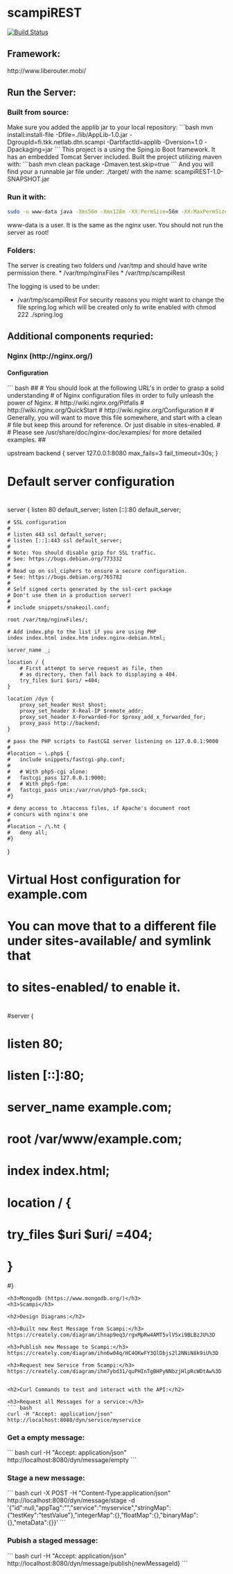 # scampiREST

[![Build Status](https://drone.io/github.com/elias-arnold/scampiREST/status.png)](https://drone.io/github.com/elias-arnold/scampiREST/latest)


<h2>Framework:</h2> 
http://www.liberouter.mobi/

<h2>Run the Server:</h2>
<h3>Built from source:</h3>
Make sure you added the applib jar to your local repository:
```bash
mvn install:install-file -Dfile=./lib/AppLib-1.0.jar -DgroupId=fi.tkk.netlab.dtn.scampi -DartifactId=applib -Dversion=1.0 -Dpackaging=jar
```
This project is a using the Sping.io Boot framework. It has an embedded Tomcat Server included. Built the project utilizing maven with:
```bash
mvn clean package -Dmaven.test.skip=true
``` 
And you will find your a runnable jar file under: ./target/
with the name: scampiREST-1.0-SNAPSHOT.jar

<h3>Run it with:</h3>

```bash
sudo -u www-data java -Xms56m -Xmx128m -XX:PermSize=56m -XX:MaxPermSize=128m -jar ./scampiREST-1.0-SNAPSHOT.jar
``` 
www-data is a user. It is the same as the nginx user. You should not run the server as root!

<h3>Folders:</h3>
The server is creating two folders und /var/tmp and should have write permission there. 
* /var/tmp/nginxFiles
* /var/tmp/scampiRest

The logging is used to be under: 
* /var/tmp/scampiRest
For security reasons you might want to change the file spring.log which will be created only to write enabled with chmod 222 ./spring.log

<h2>Additional components requried:</h2>
<h3>Nginx (http://nginx.org/)</h3>
<h4>Configuration</h4>
``` bash
##
# You should look at the following URL's in order to grasp a solid understanding
# of Nginx configuration files in order to fully unleash the power of Nginx.
# http://wiki.nginx.org/Pitfalls
# http://wiki.nginx.org/QuickStart
# http://wiki.nginx.org/Configuration
#
# Generally, you will want to move this file somewhere, and start with a clean
# file but keep this around for reference. Or just disable in sites-enabled.
#
# Please see /usr/share/doc/nginx-doc/examples/ for more detailed examples.
##

upstream backend {
    server 127.0.0.1:8080       max_fails=3 fail_timeout=30s;
}

# Default server configuration
#
server {
	listen 80 default_server;
	listen [::]:80 default_server;

	# SSL configuration
	#
	# listen 443 ssl default_server;
	# listen [::]:443 ssl default_server;
	#
	# Note: You should disable gzip for SSL traffic.
	# See: https://bugs.debian.org/773332
	#
	# Read up on ssl_ciphers to ensure a secure configuration.
	# See: https://bugs.debian.org/765782
	#
	# Self signed certs generated by the ssl-cert package
	# Don't use them in a production server!
	#
	# include snippets/snakeoil.conf;

	root /var/tmp/nginxFiles/;

	# Add index.php to the list if you are using PHP
	index index.html index.htm index.nginx-debian.html;

	server_name _;

	location / {
		# First attempt to serve request as file, then
		# as directory, then fall back to displaying a 404.
		try_files $uri $uri/ =404;
	}
	
	location /dyn {
		proxy_set_header Host $host;
		proxy_set_header X-Real-IP $remote_addr;
		proxy_set_header X-Forwarded-For $proxy_add_x_forwarded_for;
		proxy_pass http://backend;
	}

	# pass the PHP scripts to FastCGI server listening on 127.0.0.1:9000
	#
	#location ~ \.php$ {
	#	include snippets/fastcgi-php.conf;
	#
	#	# With php5-cgi alone:
	#	fastcgi_pass 127.0.0.1:9000;
	#	# With php5-fpm:
	#	fastcgi_pass unix:/var/run/php5-fpm.sock;
	#}

	# deny access to .htaccess files, if Apache's document root
	# concurs with nginx's one
	#
	#location ~ /\.ht {
	#	deny all;
	#}
}


# Virtual Host configuration for example.com
#
# You can move that to a different file under sites-available/ and symlink that
# to sites-enabled/ to enable it.
#
#server {
#	listen 80;
#	listen [::]:80;
#
#	server_name example.com;
#
#	root /var/www/example.com;
#	index index.html;
#
#	location / {
#		try_files $uri $uri/ =404;
#	}
#}
```
<h3>Mongodb (https://www.mongodb.org/)</h3>
<h3>Scampi</h3>

<h2>Design Diagrams:</h2>

<h3>Built new Rest Message from Scampi:</h3>
https://creately.com/diagram/ihnap9eq3/rgxMpRw4AMT5vlVSxi9BLBzJU%3D

<h3>Publish new Message to Scampi:</h3>
https://creately.com/diagram/ihn6w04q/HC4OKwFY3QlDbjs2l2NNiN8k9iU%3D

<h3>Request new Service from Scampi:</h3>
https://creately.com/diagram/ihm7ybd31/quPHInTgBHPyNNbzjHlpRcWDtAw%3D


<h2>Curl Commands to test and interact with the API:</h2>

<h3>Request all Messages for a service:</h3>
``` bash
curl -H "Accept: application/json" http://localhost:8080/dyn/service/myservice
```
<h3>Get a empty message:</h3>
``` bash
curl -H "Accept: application/json" http://localhost:8080/dyn/message/empty
```
<h3>Stage a new message:</h3>
``` bash
curl -X POST -H "Content-Type:application/json" http://localhost:8080/dyn/message/stage -d '{"id":null,"appTag":"","service":"myservice","stringMap":{"testKey":"testValue"},"integerMap":{},"floatMap":{},"binaryMap":{},"metaData":{}}'
```
<h3>Pubish a staged message:</h3>
``` bash
curl -H "Accept: application/json" http://localhost:8080/dyn/message/publish{newMessageId}
```

